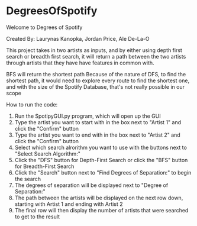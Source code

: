# DegreesOfSpotify
Welcome to Degrees of Spotify

Created By: Laurynas Kanopka, Jordan Price, Ale De-La-O

This project takes in two artists as inputs, and by either using depth first search or breadth first search, it will return a path between the two artists through artists that they have have features in common with.

BFS will return the shortest path
Because of the nature of DFS, to find the shortest path, it would need to explore every route to find the shortest one, and with the size of the Spotify Database, that's not really possible in our scope

How to run the code:
1. Run the SpotipyGUI.py program, which will open up the GUI
2. Type the artist you want to start with in the box next to "Artist 1" and click the "Confirm" button
3. Type the artist you want to end with in the box next to "Artist 2" and click the "Confirm" button
4. Select which search alrorithm you want to use with the buttons next to "Select Search Algorithm:"
5. Click the "DFS" button for Depth-First Search or click the "BFS" button for Breadth-First Search
6. Click the "Search" button next to "Find Degrees of Separation:" to begin the search
7. The degrees of separation will be displayed next to "Degree of Separation:"
8. The path between the artists will be displayed on the next row down, starting with Artist 1 and ending with Artist 2
9. The final row will then display the number of artists that were searched to get to the result
